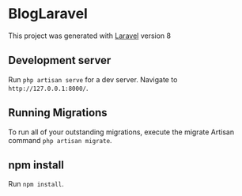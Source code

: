 # BlogLaravel

This project was generated with [Laravel](https://laravel.com/docs/8.x) version 8

## Development server

Run `php artisan serve` for a dev server. Navigate to `http://127.0.0.1:8000/`.

## Running Migrations

To run all of your outstanding migrations, execute the migrate Artisan command `php artisan migrate`.

## npm install

Run `npm install`.